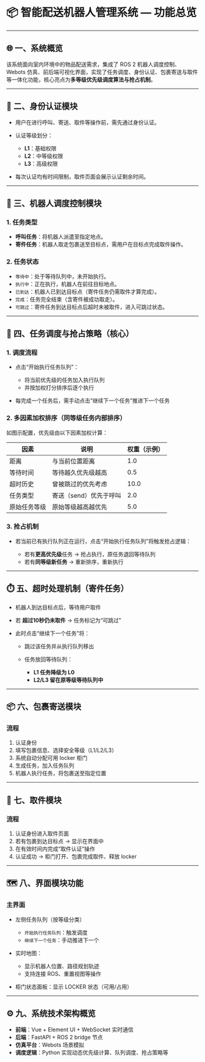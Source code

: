 # 📦 智能配送机器人管理系统 — 功能总览

---

## 🌐 一、系统概览

该系统面向室内环境中的物品配送需求，集成了 ROS 2 机器人调度控制、Webots 仿真、前后端可视化界面，实现了任务调度、身份认证、包裹寄送与取件等一体化功能，核心亮点为**多等级优先级调度算法与抢占机制**。

---

## 👤 二、身份认证模块

* 用户在进行呼叫、寄送、取件等操作前，需先通过身份认证。
* 认证等级划分：

  * **L1**：基础权限
  * **L2**：中等级权限
  * **L3**：高级权限
* 每次认证均有时间限制，取件页面会展示认证剩余时间。

---

## 🤖 三、机器人调度控制模块

### 1. 任务类型

* **呼叫任务**：将机器人派遣至指定地点。
* **寄件任务**：机器人取走包裹送至目标点，需用户在目标点完成取件操作。

### 2. 任务状态

* `等待中`：处于等待队列中，未开始执行。
* `执行中`：正在执行，机器人在前往目标地点。
* `已到达`：机器人已到达目标点（寄件任务仍需取件才算完成）。
* `完成`：任务完全结束（含寄件被成功取走）。
* `可跳过`：寄件任务到达目标点后超时未被取件，进入可跳过状态。

---

## 🧠 四、任务调度与抢占策略（核心）

### 1. 调度流程

* 点击“开始执行任务队列”：

  * 将当前优先级的任务加入执行队列
  * 并按加权打分排序后逐个执行
* 每完成一个任务后，需手动点击“继续下一个任务”推进下一个任务

### 2. 多因素加权排序（同等级任务内部排序）

如图示配置，优先级由以下因素加权计算：

| 因素     | 说明            | 权重（示例） |
| ------ | ------------- | ------ |
| 距离     | 与当前位置距离       | 1.0    |
| 等待时间   | 等待越久优先级越高     | 0.5    |
| 超时历史   | 曾被跳过的优先考虑     | 10.0   |
| 任务类型   | 寄送（send）优先于呼叫 | 2.0    |
| 原始任务等级 | 原始等级越高越优先     | 5.0    |

### 3. 抢占机制

* 若当前已有执行队列正在运行，点击“开始执行任务队列”将触发抢占逻辑：

  * 若有**更高优先级**任务 → 抢占执行，原任务退回等待队列
  * 若有**同等级新任务** → 重新排序，重新执行

---

## ⏱️ 五、超时处理机制（寄件任务）

* 机器人到达目标点后，等待用户取件
* 若 **超过10秒仍未取件** → 任务标记为“可跳过”
* 此时点击“继续下一个任务”将：

  * 跳过该任务并从执行队列移出
  * 任务放回等待队列：

    * **L1 任务降级为 L0**
    * **L2/L3 留在原等级等待队列中**

---

## 📦 六、包裹寄送模块

### 流程

1. 认证身份
2. 填写包裹信息、选择安全等级（L1/L2/L3）
3. 系统自动分配可用 locker 柜门
4. 生成任务，加入任务队列
5. 机器人执行任务，将包裹送至指定位置

---

## 📮 七、取件模块

### 流程

1. 认证身份进入取件页面
2. 若有包裹到达目标点 → 显示在界面中
3. 在有效时间内完成“取件认证”操作
4. 认证成功 → 柜门打开、包裹完成取件、释放 locker

---

## 🗺️ 八、界面模块功能

### 主界面

* 左侧任务队列（按等级分类）

  * `开始执行任务队列`：触发调度
  * `继续下一个任务`：手动推进下一个
* 实时地图：

  * 显示机器人位置、路径规划轨迹
  * 支持连接 ROS、重置视图等操作
* 柜门状态面板：显示 LOCKER 状态（可用/占用）

---

## ⚙️ 九、系统技术架构概览

* **前端**：Vue + Element UI + WebSocket 实时通信
* **后端**：FastAPI + ROS 2 bridge 节点
* **仿真平台**：Webots 场景模拟
* **调度逻辑**：Python 实现动态优先级计算、队列调度、抢占策略等
